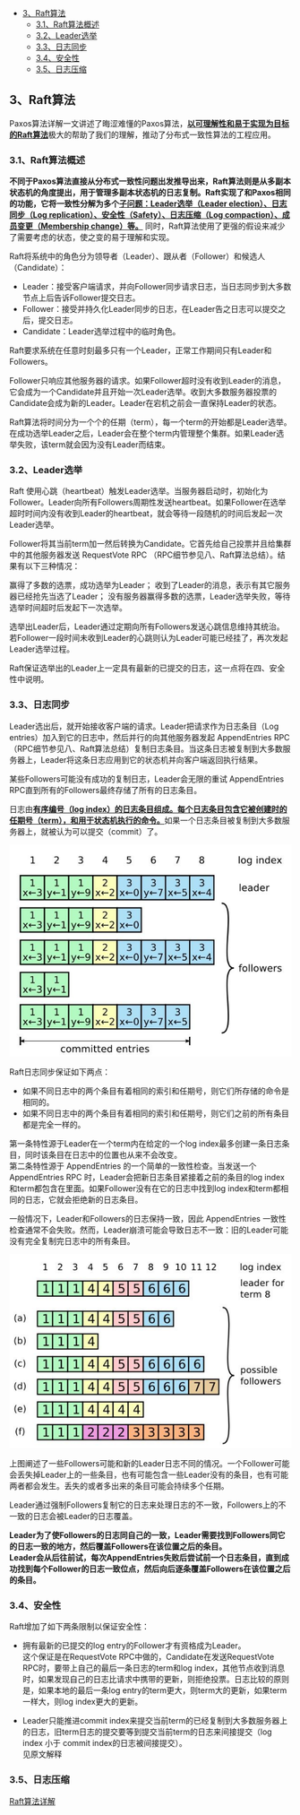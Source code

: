 <!-- TOC -->

- [3、Raft算法](#3raft算法)
  - [3.1、Raft算法概述](#31raft算法概述)
  - [3.2、Leader选举](#32leader选举)
  - [3.3、日志同步](#33日志同步)
  - [3.4、安全性](#34安全性)
  - [3.5、日志压缩](#35日志压缩)

<!-- /TOC -->
## 3、Raft算法
Paxos算法详解一文讲述了晦涩难懂的Paxos算法，<u>**以可理解性和易于实现为目标的Raft算法**</u>极大的帮助了我们的理解，推动了分布式一致性算法的工程应用。

### 3.1、Raft算法概述
**不同于Paxos算法直接从分布式一致性问题出发推导出来，Raft算法则是从多副本状态机的角度提出，用于管理多副本状态机的日志复制。Raft实现了和Paxos相同的功能，它将一致性分解为多个<u>子问题：Leader选举（Leader election）、日志同步（Log replication）、安全性（Safety）、日志压缩（Log compaction）、成员变更（Membership change）等。**</u> 同时，Raft算法使用了更强的假设来减少了需要考虑的状态，使之变的易于理解和实现。

Raft将系统中的角色分为领导者（Leader）、跟从者（Follower）和候选人（Candidate）：

  * Leader：接受客户端请求，并向Follower同步请求日志，当日志同步到大多数节点上后告诉Follower提交日志。  
  * Follower：接受并持久化Leader同步的日志，在Leader告之日志可以提交之后，提交日志。  
  * Candidate：Leader选举过程中的临时角色。  

Raft要求系统在任意时刻最多只有一个Leader，正常工作期间只有Leader和Followers。  

Follower只响应其他服务器的请求。如果Follower超时没有收到Leader的消息，它会成为一个Candidate并且开始一次Leader选举。收到大多数服务器投票的Candidate会成为新的Leader。Leader在宕机之前会一直保持Leader的状态。

Raft算法将时间分为一个个的任期（term），每一个term的开始都是Leader选举。在成功选举Leader之后，Leader会在整个term内管理整个集群。如果Leader选举失败，该term就会因为没有Leader而结束。

### 3.2、Leader选举  
Raft 使用心跳（heartbeat）触发Leader选举。当服务器启动时，初始化为Follower。Leader向所有Followers周期性发送heartbeat。如果Follower在选举超时时间内没有收到Leader的heartbeat，就会等待一段随机的时间后发起一次Leader选举。

Follower将其当前term加一然后转换为Candidate。它首先给自己投票并且给集群中的其他服务器发送 RequestVote RPC （RPC细节参见八、Raft算法总结）。结果有以下三种情况：

赢得了多数的选票，成功选举为Leader；
收到了Leader的消息，表示有其它服务器已经抢先当选了Leader；
没有服务器赢得多数的选票，Leader选举失败，等待选举时间超时后发起下一次选举。  

选举出Leader后，Leader通过定期向所有Followers发送心跳信息维持其统治。若Follower一段时间未收到Leader的心跳则认为Leader可能已经挂了，再次发起Leader选举过程。

Raft保证选举出的Leader上一定具有最新的已提交的日志，这一点将在四、安全性中说明。

### 3.3、日志同步
Leader选出后，就开始接收客户端的请求。Leader把请求作为日志条目（Log entries）加入到它的日志中，然后并行的向其他服务器发起 AppendEntries RPC （RPC细节参见八、Raft算法总结）复制日志条目。当这条日志被复制到大多数服务器上，Leader将这条日志应用到它的状态机并向客户端返回执行结果。  

某些Followers可能没有成功的复制日志，Leader会无限的重试 AppendEntries RPC直到所有的Followers最终存储了所有的日志条目。

日志由<u>**有序编号（log index）的日志条目组成。每个日志条目包含它被创建时的任期号（term），和用于状态机执行的命令。**</u>如果一个日志条目被复制到大多数服务器上，就被认为可以提交（commit）了。

![raft_log_format](../../z_images/consensus_algorithm/raft_log_format.jpeg)

Raft日志同步保证如下两点：
  * 如果不同日志中的两个条目有着相同的索引和任期号，则它们所存储的命令是相同的。  
  * 如果不同日志中的两个条目有着相同的索引和任期号，则它们之前的所有条目都是完全一样的。  

第一条特性源于Leader在一个term内在给定的一个log index最多创建一条日志条目，同时该条目在日志中的位置也从来不会改变。  
第二条特性源于 AppendEntries 的一个简单的一致性检查。当发送一个 AppendEntries RPC 时，Leader会把新日志条目紧接着之前的条目的log index和term都包含在里面。如果Follower没有在它的日志中找到log index和term都相同的日志，它就会拒绝新的日志条目。

一般情况下，Leader和Followers的日志保持一致，因此 AppendEntries 一致性检查通常不会失败。然而，Leader崩溃可能会导致日志不一致：旧的Leader可能没有完全复制完日志中的所有条目。

![raft_log_not_consistent](../../z_images/consensus_algorithm/raft_log_not_consistent.jpeg)  

上图阐述了一些Followers可能和新的Leader日志不同的情况。一个Follower可能会丢失掉Leader上的一些条目，也有可能包含一些Leader没有的条目，也有可能两者都会发生。丢失的或者多出来的条目可能会持续多个任期。

Leader通过强制Followers复制它的日志来处理日志的不一致，Followers上的不一致的日志会被Leader的日志覆盖。

**Leader为了使Followers的日志同自己的一致，Leader需要找到Followers同它的日志一致的地方，然后覆盖Followers在该位置之后的条目。  
Leader会从后往前试，每次AppendEntries失败后尝试前一个日志条目，直到成功找到每个Follower的日志一致位点，然后向后逐条覆盖Followers在该位置之后的条目。**

### 3.4、安全性  
Raft增加了如下两条限制以保证安全性：  
 * 拥有最新的已提交的log entry的Follower才有资格成为Leader。  
这个保证是在RequestVote RPC中做的，Candidate在发送RequestVote RPC时，要带上自己的最后一条日志的term和log index，其他节点收到消息时，如果发现自己的日志比请求中携带的更新，则拒绝投票。日志比较的原则是，如果本地的最后一条log entry的term更大，则term大的更新，如果term一样大，则log index更大的更新。  

 * Leader只能推进commit index来提交当前term的已经复制到大多数服务器上的日志，旧term日志的提交要等到提交当前term的日志来间接提交（log index 小于 commit index的日志被间接提交）。    
见原文解释  

### 3.5、日志压缩

[Raft算法详解](https://zhuanlan.zhihu.com/p/32052223)